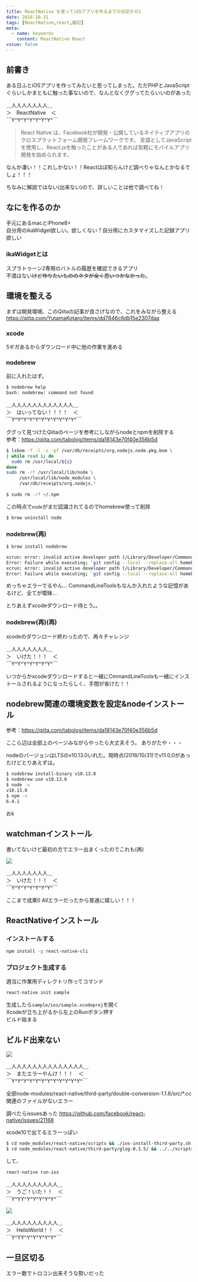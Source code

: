 ```yaml
---
title: ReactNative を使ってiOSアプリを作るまでの日記その1
date: 2018-10-31
tags: [ReactNative,react,雑記]
meta:
  - name: keywords
    content: ReactNative React
vssue: false
---
```


## 前書き
ある日ふとiOSアプリを作ってみたいと思ってしまった。ただPHPとJavaScriptぐらいしかまともに触った事ないので、なんとなくググってたらいいのがあった

＿人人人人人人人＿  
＞　ReactNative　＜  
￣Y^Y^Y^Y^Y^Y^Y^￣  

>React Native は、Facebook社が開発・公開しているネイティブアプリのクロスプラットフォーム開発フレームワークです。 言語としてJavaScriptを使用し、React.jsを触ったことがある人であれば気軽にモバイルアプリ開発を始められます。

なんか凄い！！これしかない！！Reactほぼ知らんけど調べりゃなんとかなるでしょ！！！

ちなみに解説ではない(出来ない)ので、詳しいことは他で調べてね！


## なにを作るのか

手元にあるmacとiPhone8+  
自分用のikaWidget欲しい。欲しくない？自分用にカスタマイズした記録アプリ欲しい

### ikaWidgetとは

スプラトゥーン2専用のバトルの履歴を確認できるアプリ  
不満はない~~けど作りたいもののネタが全く思いつかなかった~~。


## 環境を整える

まずは開発環境、このQiitaの記事が良さげなので、これをみながら整える
https://qiita.com/YutamaKotaro/items/dd7846c6db15e2307daa

### xcode
5ギガあるからダウンロード中に他の作業を進める


### nodebrew

前に入れたはず。

``` bash
$ nodebrew help
bash: nodebrew: command not found
```

＿人人人人人人人人人人人人＿    
＞　はいってない！！！！　＜    
￣Y^Y^Y^Y^Y^Y^Y^Y^Y^Y^Y^￣    



ググって見つけたQiitaのページを参考にしながらnodeとnpmを削除する  
参考：https://qiita.com/tabolog/items/da18143e70f40e356b5d



``` bash
$ lsbom -f -l -s -pf /var/db/receipts/org.nodejs.node.pkg.bom \
| while read i; do
  sudo rm /usr/local/${i}
done
sudo rm -rf /usr/local/lib/node \
     /usr/local/lib/node_modules \
     /var/db/receipts/org.nodejs.*
     
$ sudo rm -rf ~/.npm
```

この時点で`node`がまだ認識されてるのでhomebrew使って削除

``` bash
$ brew uninstall node
```

### nodebrew(再)

```bash
$ brew install nodebrew

xcrun: error: invalid active developer path (/Library/Developer/CommandLineTools), missing xcrun at: /Library/Developer/CommandLineTools/usr/bin/xcrun
Error: Failure while executing; `git config --local --replace-all homebrew.analyticsmessage true` exited with 1.
xcrun: error: invalid active developer path (/Library/Developer/CommandLineTools), missing xcrun at: /Library/Developer/CommandLineTools/usr/bin/xcrun
Error: Failure while executing; `git config --local --replace-all homebrew.private true` exited with 1.
```

めっちゃエラーでるやん...
CommandLineToolsもなんか入れたような記憶があるけど、全てが曖昧...

とりあえずxcodeダウンロード待とう。。



### nodebrew(再)(再)

xcodeのダウンロード終わったので、再々チャレンジ


＿人人人人人人人＿  
＞　いけた！！！　＜  
￣Y^Y^Y^Y^Y^Y^Y^￣  

いつからかxcodeダウンロードすると一緒にCmmandLineToolsも一緒にインストールされるようになったらしく、手間が省けた！！

## nodebrew関連の環境変数を設定&nodeインストール

参考：https://qiita.com/tabolog/items/da18143e70f40e356b5d

ここら辺は全部上のページみながらやったら大丈夫そう。
ありがたや・・・

nodeのバージョンはLTSのv10.13.0いれた。現時点(2018/10/31)でv11.0.0があったけどとりあえずは。

```bash
$ nodebrew install-binary v10.13.0
$ nodebrew use v10.13.0
$ node -v
v10.13.0
$ npm -v
6.4.1
```

おk

## watchmanインストール

書いてないけど最初の方でエラー出まくったのでこれも(再)

<img src="/assets/img/screenshot_02.png">

＿人人人人人人人＿  
＞　いけた！！！　＜   
￣Y^Y^Y^Y^Y^Y^Y^￣  

ここまで成果0 Allエラーだったから普通に嬉しい！！！


## ReactNativeインストール

### インストールする

```bash
npm install -g react-native-cli

```

### プロジェクト生成する

適当に作業用ディレクトリ作ってコマンド

```bash
react-native init sample
```

生成したら```sample/ios/sample.xcodeproj```を開く  
Xcodeが立ち上がるから左上のRunボタン押す  
ビルド始まる

## ビルド出来ない

<img src="/assets/img/cs_20181031_2.png">


＿人人人人人人人人人人人人人人＿  
＞　またエラーやんけ！！！　＜  
￣Y^Y^Y^Y^Y^Y^Y^Y^Y^Y^Y^Y^￣  

全部node-modules/react-native/third-party/double-conversion-1.1.6/src/*.cc関連のファイルがないエラー

調べたらissuesあった
https://github.com/facebook/react-native/issues/21168

xcode10で出てるエラーっぽい

```bash
$ cd node_modules/react-native/scripts && ./ios-install-third-party.sh && cd ../../../
$ cd node_modules/react-native/third-party/glog-0.3.5/ && ../../scripts/ios-configure-glog.sh && cd ../../../../
```

して、

```bash
react-native run-ios
```

＿人人人人人人人人人＿  
＞　うご！いた！！　＜  
￣Y^YY^Y^Y^Y^Y^Y^￣  


<img src="/assets/img/cs_20181031_1.png">


＿人人人人人人人人人＿  
＞　HelloWorld！！　＜  
￣Y^YY^Y^Y^Y^Y^Y^￣  


## 一旦区切る

エラー数でトロコン出来そうな勢いだった